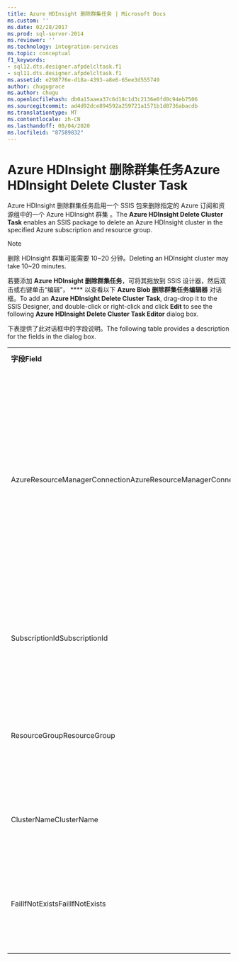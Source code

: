 ```yaml
---
title: Azure HDInsight 删除群集任务 | Microsoft Docs
ms.custom: ''
ms.date: 02/28/2017
ms.prod: sql-server-2014
ms.reviewer: ''
ms.technology: integration-services
ms.topic: conceptual
f1_keywords:
- sql12.dts.designer.afpdelcltask.f1
- sql11.dts.designer.afpdelcltask.f1
ms.assetid: e298776e-d18a-4393-a8e6-65ee3d555749
author: chugugrace
ms.author: chugu
ms.openlocfilehash: db0a15aaea37c6d18c1d3c2136e0fd0c94eb7506
ms.sourcegitcommit: ad4d92dce894592a259721a1571b1d8736abacdb
ms.translationtype: MT
ms.contentlocale: zh-CN
ms.lasthandoff: 08/04/2020
ms.locfileid: "87589832"
---
```

# <a name="azure-hdinsight-delete-cluster-task"></a><span data-ttu-id="28c3c-102">Azure HDInsight 删除群集任务</span><span class="sxs-lookup"><span data-stu-id="28c3c-102">Azure HDInsight Delete Cluster Task</span></span>
<span data-ttu-id="28c3c-103">Azure HDInsight 删除群集任务启用一个 SSIS 包来删除指定的 Azure 订阅和资源组中的一个 Azure HDInsight 群集  。</span><span class="sxs-lookup"><span data-stu-id="28c3c-103">The **Azure HDInsight Delete Cluster Task** enables an SSIS package to delete an Azure HDInsight cluster in the specified Azure subscription and resource group.</span></span>
  
> [!NOTE]
> <span data-ttu-id="28c3c-104">删除 HDInsight 群集可能需要 10~20 分钟。</span><span class="sxs-lookup"><span data-stu-id="28c3c-104">Deleting an HDInsight cluster may take 10~20 minutes.</span></span>  
  
<span data-ttu-id="28c3c-105">若要添加 **Azure HDInsight 删除群集任务**，可将其拖放到 SSIS 设计器，然后双击或右键单击“编辑”， \*\*\*\* 以查看以下 **Azure Blob 删除群集任务编辑器** 对话框。</span><span class="sxs-lookup"><span data-stu-id="28c3c-105">To add an **Azure HDInsight Delete Cluster Task**, drag-drop it to the SSIS Designer, and double-click or right-click and click **Edit** to see the following **Azure HDInsight Delete Cluster Task Editor** dialog box.</span></span>  
  
<span data-ttu-id="28c3c-106">下表提供了此对话框中的字段说明。</span><span class="sxs-lookup"><span data-stu-id="28c3c-106">The following table provides a description for the fields in the dialog box.</span></span>  
  
|||  
|-|-|  
|<span data-ttu-id="28c3c-107">**字段**</span><span class="sxs-lookup"><span data-stu-id="28c3c-107">**Field**</span></span>|<span data-ttu-id="28c3c-108">**说明**</span><span class="sxs-lookup"><span data-stu-id="28c3c-108">**Description**</span></span>|  
|<span data-ttu-id="28c3c-109">AzureResourceManagerConnection</span><span class="sxs-lookup"><span data-stu-id="28c3c-109">AzureResourceManagerConnection</span></span>|<span data-ttu-id="28c3c-110">选择一个现有 Azure 资源管理器连接管理器，或创建一个用于删除 HDInsight 群集的新连接管理器。</span><span class="sxs-lookup"><span data-stu-id="28c3c-110">Select an existing Azure Resource Manager Connection Manager or create a new one that will be used to delete the HDInsight cluster.</span></span>|
|<span data-ttu-id="28c3c-111">SubscriptionId</span><span class="sxs-lookup"><span data-stu-id="28c3c-111">SubscriptionId</span></span>|<span data-ttu-id="28c3c-112">指定 HDInsight 群集所在的订阅的 ID。</span><span class="sxs-lookup"><span data-stu-id="28c3c-112">Specify the ID of the subscription the HDInsight cluster is in.</span></span>|
|<span data-ttu-id="28c3c-113">ResourceGroup</span><span class="sxs-lookup"><span data-stu-id="28c3c-113">ResourceGroup</span></span>|<span data-ttu-id="28c3c-114">指定 HDInsight 群集所在的 Azure 资源组。</span><span class="sxs-lookup"><span data-stu-id="28c3c-114">Specify the Azure resource group the HDInsight cluster is in.</span></span>|
|<span data-ttu-id="28c3c-115">ClusterName</span><span class="sxs-lookup"><span data-stu-id="28c3c-115">ClusterName</span></span>|<span data-ttu-id="28c3c-116">指定要删除的群集的名称。</span><span class="sxs-lookup"><span data-stu-id="28c3c-116">Specify the name of the cluster to be deleted.</span></span>|  
|<span data-ttu-id="28c3c-117">FailIfNotExists</span><span class="sxs-lookup"><span data-stu-id="28c3c-117">FailIfNotExists</span></span>|<span data-ttu-id="28c3c-118">指定如果群集不存在时任务是否会失败。</span><span class="sxs-lookup"><span data-stu-id="28c3c-118">Specify whether the task should fail if the cluster does not exist.</span></span>|
